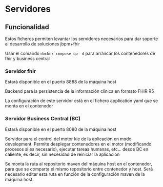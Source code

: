 # Servidores
## Funcionalidad
Estos ficheros permiten levantar los servidores necesarios para dar soporte al desarrollo de soluciones jbpm+fhir

Usar el comando ``docker compose up -d`` para arrancar los contenedores de fhir y business central
### Servidor fhir
Estará disponible en el puerto 8888 de la máquina host

Backend para la persistencia de la información clínica en formato FHIR R5

La configuración de este servidor está en el fichero application yaml que se monta en el contenedor
### Servidor Business Central (BC)
Estará disponible en el puerto 8080 de la máquina host

Servidor para el control del motor kie de la aplicación en modo development. Permite desplegar contenedores en el motor (modificando procesos si es necesario), ejecutar tareas humanas, etc... desde BC en caliente, es decir, sin necesidad de reiniciar la aplicación

Se monta la ruta al repositorio maven del máquina host en el contenedor, para que se comparta el mismo repositorio entre contenedor y host. Será necesario editar esta ruta en función de la configuración maven de la máquina host.
